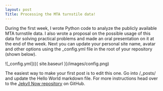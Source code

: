```yaml
---
layout: post
Title: Processing the MTA turnstile data!
---
```


During the first week, I wrote Python code to analyze the publicly available MTA turnstile data. I also wrote a proposal on the possible usage of this data for solving practical problems and made an oral presentation on it at the end of the week. Next you can update your personal site name, avatar and other options using the _config.yml file in the root of your repository (shown below).

![_config.yml]({{ site.baseurl }}/images/config.png)

The easiest way to make your first post is to edit this one. Go into /_posts/ and update the Hello World markdown file. For more instructions head over to the [Jekyll Now repository](https://github.com/barryclark/jekyll-now) on GitHub.

